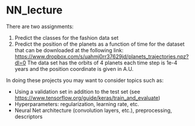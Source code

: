 # NN_lecture
There are two assignments:
1) Predict the classes for the fashion data set
2) Predict the position of the planets as a function of time for the dataset that can be downloaded at the following link:
https://www.dropbox.com/s/uahmj0rr37629jd/planets_trajectories.npz?dl=0
The data set has the orbits of 4 planets each time step is 1e-4 years and the position coordinate is given in A.U.

In doing these projects you may want to consider topics such as:
- Using a validation set in addition to the test set (see https://www.tensorflow.org/guide/keras/train_and_evaluate)
- Hyperparameters: regularization, learning rate, etc. 
- Neural Net architecture (convolution layers, etc.), preprocessing, descriptors
